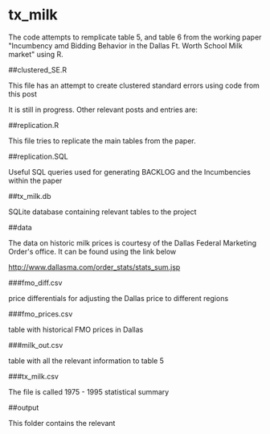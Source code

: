 # tx_milk

The code attempts to remplicate table 5, and table 6 from the working paper "Incumbency amd Bidding Behavior in the Dallas Ft. Worth School Milk market" using R.

##clustered_SE.R

This file has an attempt to create clustered standard errors using code from this post

It is still in progress. Other relevant posts and entries are:


##replication.R

This file tries to replicate the main tables from the paper.

##replication.SQL

Useful SQL queries used for generating BACKLOG and the Incumbencies within the paper

##tx_milk.db

SQLite database containing relevant tables to the project

##data

The data on historic milk prices is courtesy of the Dallas Federal Marketing Order's office. It can be found using the link below

http://www.dallasma.com/order_stats/stats_sum.jsp

###fmo_diff.csv

price differentials for adjusting the Dallas price to different regions

###fmo_prices.csv

table with historical FMO prices in Dallas

###milk_out.csv

table with all the relevant information to table 5

###tx_milk.csv

The file is called 1975 - 1995 statistical summary

##output

This folder contains the relevant 

